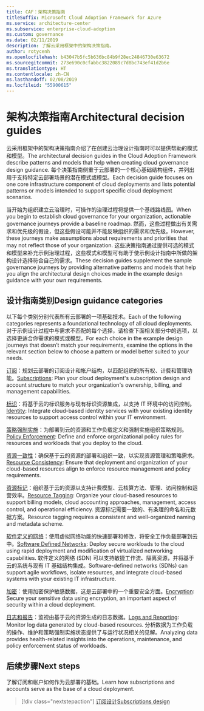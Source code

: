 ```yaml
---
title: CAF：架构决策指南
titleSuffix: Microsoft Cloud Adoption Framework for Azure
ms.service: architecture-center
ms.subservice: enterprise-cloud-adoption
ms.custom: governance
ms.date: 02/11/2019
description: 了解云采用框架中的架构决策指南。
author: rotycenh
ms.openlocfilehash: b43047b5fc5b636bc84b9f28ec24846730e63672
ms.sourcegitcommit: 273e690c0cfabbc3822089c7d8bc743ef41d2b6e
ms.translationtype: HT
ms.contentlocale: zh-CN
ms.lasthandoff: 02/08/2019
ms.locfileid: "55900615"
---
```

# <a name="architectural-decision-guides"></a><span data-ttu-id="485c3-103">架构决策指南</span><span class="sxs-lookup"><span data-stu-id="485c3-103">Architectural decision guides</span></span>

<span data-ttu-id="485c3-104">云采用框架中的架构决策指南介绍了在创建云治理设计指南时可以提供帮助的模式和模型。</span><span class="sxs-lookup"><span data-stu-id="485c3-104">The architectural decision guides in the Cloud Adoption Framework describe patterns and models that help when creating cloud governance design guidance.</span></span> <span data-ttu-id="485c3-105">每个决策指南侧重于云部署的一个核心基础结构组件，并列出用于支持特定云部署场景的潜在模式或模型。</span><span class="sxs-lookup"><span data-stu-id="485c3-105">Each decision guide focuses on one core infrastructure component of cloud deployments and lists potential patterns or models intended to support specific cloud deployment scenarios.</span></span>

<span data-ttu-id="485c3-106">当开始为组织建立云治理时，可操作的治理过程将提供一个基线路线图。</span><span class="sxs-lookup"><span data-stu-id="485c3-106">When you begin to establish cloud governance for your organization,  actionable governance journeys provide a baseline roadmap.</span></span> <span data-ttu-id="485c3-107">然而，这些过程做出有关需求和优先级的假设，但这些假设可能并不能反映组织的需求和优先级。</span><span class="sxs-lookup"><span data-stu-id="485c3-107">However, these journeys make assumptions about requirements and priorities that may not reflect those of your organization.</span></span>
<span data-ttu-id="485c3-108">这些决策指南通过提供可选的模式和模型来补充示例治理过程，这些模式和模型可有助于使示例设计指南中所做的架构设计选择符合自己的需求。</span><span class="sxs-lookup"><span data-stu-id="485c3-108">These decision guides supplement the sample governance journeys by providing alternative patterns and models that help you align the architectural design choices made in the example design guidance with your own requirements.</span></span>

## <a name="design-guidance-categories"></a><span data-ttu-id="485c3-109">设计指南类别</span><span class="sxs-lookup"><span data-stu-id="485c3-109">Design guidance categories</span></span>

<span data-ttu-id="485c3-110">以下每个类别分别代表所有云部署的一项基础技术。</span><span class="sxs-lookup"><span data-stu-id="485c3-110">Each of the following categories represents a foundational technology of all cloud deployments.</span></span> <span data-ttu-id="485c3-111">对于示例设计过程中与需求不匹配的每个选择，请检查下面相关部分中的选项，以选择更适合你需求的模式或模型。</span><span class="sxs-lookup"><span data-stu-id="485c3-111">For each choice in the example design journeys that doesn’t match your requirements, examine the options in the relevant section below to choose a pattern or model better suited to your needs.</span></span>

<span data-ttu-id="485c3-112">[订阅](./subscriptions/overview.md)：规划云部署的订阅设计和帐户结构，以匹配组织的所有权、计费和管理功能。</span><span class="sxs-lookup"><span data-stu-id="485c3-112">[Subscriptions](./subscriptions/overview.md): Plan your cloud deployment's subscription design and account structure to match your organization's ownership, billing, and management capabilities.</span></span>

<span data-ttu-id="485c3-113">[标识](./identity/overview.md)：将基于云的标识服务与现有标识资源集成，以支持 IT 环境中的访问控制。</span><span class="sxs-lookup"><span data-stu-id="485c3-113">[Identity](./identity/overview.md): Integrate cloud-based identity services with your existing identity resources to support access control within your IT environment.</span></span>

<span data-ttu-id="485c3-114">[策略强制实施](./policy-enforcement/overview.md)：为部署到云的资源和工作负载定义和强制实施组织策略规则。</span><span class="sxs-lookup"><span data-stu-id="485c3-114">[Policy Enforcement](./policy-enforcement/overview.md): Define and enforce organizational policy rules for resources and workloads that you deploy to the cloud.</span></span>

<span data-ttu-id="485c3-115">[资源一致性](./resource-consistency/overview.md)：确保基于云的资源的部署和组织一致，以实现资源管理和策略需求。</span><span class="sxs-lookup"><span data-stu-id="485c3-115">[Resource Consistency](./resource-consistency/overview.md): Ensure that deployment and organization of your cloud-based resources align to enforce resource management and policy requirements.</span></span>

<span data-ttu-id="485c3-116">[资源标记](./resource-tagging/overview.md)：组织基于云的资源以支持计费模型、云核算方法、管理、访问控制和运营效率。</span><span class="sxs-lookup"><span data-stu-id="485c3-116">[Resource Tagging](./resource-tagging/overview.md): Organize your cloud-based resources to support billing models, cloud accounting approaches, management, access control, and operational efficiency.</span></span> <span data-ttu-id="485c3-117">资源标记需要一致的、有条理的命名和元数据方案。</span><span class="sxs-lookup"><span data-stu-id="485c3-117">Resource tagging requires a consistent and well-organized naming and metadata scheme.</span></span>

<span data-ttu-id="485c3-118">[软件定义的网络](./software-defined-network/overview.md)：使用虚拟网络功能的快速部署和修改，将安全工作负载部署到云中。</span><span class="sxs-lookup"><span data-stu-id="485c3-118">[Software Defined Networks](./software-defined-network/overview.md): Deploy secure workloads to the cloud using rapid deployment and modification of virtualized networking capabilities.</span></span> <span data-ttu-id="485c3-119">软件定义的网络 (SDN) 可以支持敏捷工作流、隔离资源，并将基于云的系统与现有 IT 基础结构集成。</span><span class="sxs-lookup"><span data-stu-id="485c3-119">Software-defined networks (SDNs) can support agile workflows, isolate resources, and integrate cloud-based systems with your existing IT infrastructure.</span></span>

<span data-ttu-id="485c3-120">[加密](./encryption/overview.md)：使用加密保护敏感数据，这是云部署中的一个重要安全方面。</span><span class="sxs-lookup"><span data-stu-id="485c3-120">[Encryption](./encryption/overview.md): Secure your sensitive data using encryption, an important aspect of security within a cloud deployment.</span></span>

<span data-ttu-id="485c3-121">[日志和报告](./log-and-report/overview.md)：监视由基于云的资源生成的日志数据。</span><span class="sxs-lookup"><span data-stu-id="485c3-121">[Logs and Reporting](./log-and-report/overview.md): Monitor log data generated by cloud-based resources.</span></span> <span data-ttu-id="485c3-122">分析数据为工作负载的操作、维护和策略强制实施状态提供了与运行状况相关的见解。</span><span class="sxs-lookup"><span data-stu-id="485c3-122">Analyzing data provides health-related insights into the operations, maintenance, and policy enforcement status of workloads.</span></span>

## <a name="next-steps"></a><span data-ttu-id="485c3-123">后续步骤</span><span class="sxs-lookup"><span data-stu-id="485c3-123">Next steps</span></span>

<span data-ttu-id="485c3-124">了解订阅和帐户如何作为云部署的基础。</span><span class="sxs-lookup"><span data-stu-id="485c3-124">Learn how subscriptions and accounts serve as the base of a cloud deployment.</span></span>

> [!div class="nextstepaction"]
> [<span data-ttu-id="485c3-125">订阅设计</span><span class="sxs-lookup"><span data-stu-id="485c3-125">Subscriptions design</span></span>](subscriptions/overview.md)
